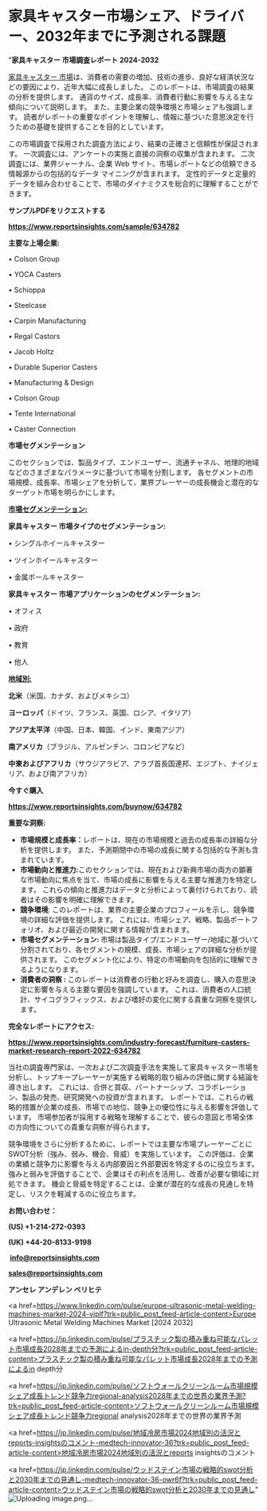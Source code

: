 # 家具キャスター市場シェア、ドライバー、2032年までに予測される課題

"<strong>家具キャスター 市場調査レポート 2024-2032</strong>

<a href=https://www.reportsinsights.com/sample/634782>家具キャスター 市場</a>は、消費者の需要の増加、技術の進歩、良好な経済状況などの要因により、近年大幅に成長しました。 このレポートは、市場調査の結果の分析を提供します。 通貨のサイズ、成長率、消費者行動に影響を与える主な傾向について説明します。 また、主要企業の競争環境と市場シェアも強調します。 読者がレポートの重要なポイントを理解し、情報に基づいた意思決定を行うための基礎を提供することを目的としています。

この市場調査で採用された調査方法により、結果の正確さと信頼性が保証されます。 一次調査には、アンケートの実施と直接の洞察の収集が含まれます。 二次調査には、業界ジャーナル、企業 Web サイト、市場レポートなどの信頼できる情報源からの包括的なデータ マイニングが含まれます。 定性的データと定量的データを組み合わせることで、市場のダイナミクスを総合的に理解することができます。

<strong><b>サンプルPDFをリクエストする</b></strong>

<a href=https://www.reportsinsights.com/sample/634782><strong><u>https://www.reportsinsights.com/sample/634782</u></strong></a>

<strong>主要な上場企業:</strong>

• Colson Group

• YOCA Casters

• Schioppa

• Steelcase

• Carpin Manufacturing

• Regal Castors

• Jacob Holtz

• Durable Superior Casters

• Manufacturing & Design

• Colson Group

• Tente International

• Caster Connection

<strong>市場セグメンテーション</strong>

このセクションでは、製品タイプ、エンドユーザー、流通チャネル、地理的地域などのさまざまなパラメータに基づいて市場を分割します。 各セグメントの市場規模、成長率、市場シェアを分析して、業界プレーヤーの成長機会と潜在的なターゲット市場を明らかにします。

<strong><u>市場セグメンテーション</u></strong><strong><u>:</u></strong>

<strong>家具キャスター 市場タイプのセグメンテーション:</strong>

• シングルホイールキャスター

• ツインホイールキャスター

• 金属ボールキャスター

<strong>家具キャスター 市場アプリケーションのセグメンテーション:</strong>

• オフィス

• 政府

• 教育

• 他人

<strong><u>地域別</u></strong><strong><u>:</u></strong>

<strong>北米</strong>（米国、カナダ、およびメキシコ）

<strong>ヨーロッパ</strong>（ドイツ、フランス、英国、ロシア、イタリア）

<strong>アジア太平洋</strong>（中国、日本、韓国、インド、東南アジア）

<strong>南アメリカ</strong>（ブラジル、アルゼンチン、コロンビアなど）

<strong>中東およびアフリカ</strong>（サウジアラビア、アラブ首長国連邦、エジプト、ナイジェリア、および南アフリカ）

<strong>今すぐ購入</strong>

<a href=https://www.reportsinsights.com/buynow/634782><strong><u>https://www.reportsinsights.com/buynow/634782</u></strong></a>

<strong>重要な洞察:</strong>
<ul>
  <li><strong>市場規模と成長率：</strong>レポートは、現在の市場規模と過去の成長率の詳細な分析を提供します。 また、予測期間中の市場の成長に関する包括的な予測も含まれています。</li>
  <li><strong>市場動向と推進力:</strong>このセクションでは、現在および新興市場の両方の顕著な市場動向に焦点を当て、市場の成長に影響を与える主要な推進力を特定します。 これらの傾向と推進力はデータと分析によって裏付けられており、読者はその影響を明確に理解できます。</li>
  <li><strong>競争環境</strong>: このレポートは、業界の主要企業のプロフィールを示し、競争環境の詳細な評価を提供します。 これには、市場シェア、戦略、製品ポートフォリオ、および最近の開発に関する情報が含まれます。</li>
  <li><strong>市場セグメンテーション: </strong>市場は製品タイプ/エンドユーザー/地域に基づいて分割されており、各セグメントの規模、成長、市場シェアの詳細な分析が提供されます。 このセグメント化により、特定の市場動向を包括的に理解できるようになります。</li>
  <li><strong>消費者の洞察 : </strong>このレポートは消費者の行動と好みを調査し、購入の意思決定に影響を与える主要な要因を強調しています。 これは、消費者の人口統計、サイコグラフィックス、および嗜好の変化に関する貴重な洞察を提供します。</li>
</ul>
<strong>完全なレポートにアクセス:</strong>

<a href=https://www.reportsinsights.com/industry-forecast/furniture-casters-market-research-report-2022-634782><strong><u><b>https://www.reportsinsights.com/industry-forecast/furniture-casters-market-research-report-2022-634782</b></u></strong></a>

当社の調査専門家は、一次および二次調査手法を実施して家具キャスター市場を分析し、トップキープレーヤーが実施する戦略的取り組みの評価に関する結論を導き出します。 これには、合併と買収、パートナーシップ、コラボレーション、製品の発売、研究開発への投資が含まれます。 レポートでは、これらの戦略的措置が企業の成長、市場での地位、競争上の優位性に与える影響を評価しています。 市場参加者が採用する戦略を理解することで、彼らの意図と市場全体の方向性についての貴重な洞察が得られます。

競争環境をさらに分析するために、レポートでは主要な市場プレーヤーごとにSWOT分析（強み、弱み、機会、脅威）を実施しています。 この評価は、企業の業績と競争力に影響を与える内部要因と外部要因を特定するのに役立ちます。 強みと弱みを評価することで、企業はその利点を活用し、改善が必要な領域に対処できます。 機会と脅威を特定することは、企業が潜在的な成長の見通しを特定し、リスクを軽減するのに役立ちます。

<strong>お問い合わせ：</strong>

<strong>(US) +1-214-272-0393</strong>

<strong>(UK) +44-20-8133-9198</strong>

<strong> </strong><a href=info@reportsinsights.com><strong><u>info@reportsinsights.com</u></strong></a>

<a href=sales@reportsinsights.com><strong><u>sales@reportsinsights.com</u></strong></a>

<strong>アンセレ アンデレン ベリヒテ</strong>

<a href=https://www.linkedin.com/pulse/europe-ultrasonic-metal-welding-machines-market-2024-vjplf?trk=public_post_feed-article-content>Europe Ultrasonic Metal Welding Machines Market [2024 2032]</a>

<a href=https://jp.linkedin.com/pulse/プラスチック製の積み重ね可能なパレット市場成長2028年までの予測によるin-depth分?trk=public_post_feed-article-content>プラスチック製の積み重ね可能なパレット市場成長2028年までの予測によるin depth分</a>

<a href=https://jp.linkedin.com/pulse/ソフトウォールクリーンルーム市場規模シェア成長トレンド競争力regional-analysis2028年までの世界の業界予測?trk=public_post_feed-article-content>ソフトウォールクリーンルーム市場規模シェア成長トレンド競争力regional analysis2028年までの世界の業界予測</a>

<a href=https://jp.linkedin.com/pulse/地域冷房市場2024地域別の活況とreports-insightsのコメント-medtech-innovator-36?trk=public_post_feed-article-content>地域冷房市場2024地域別の活況とreports insightsのコメント</a>

<a href=https://jp.linkedin.com/pulse/ウッドステイン市場の戦略的swot分析と2030年までの見通し-medtech-innovator-36-owr6f?trk=public_post_feed-article-content>ウッドステイン市場の戦略的swot分析と2030年までの見通し</a>"
![Uploading image.png…]()
